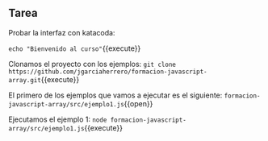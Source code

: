 ## Tarea

Probar la interfaz con katacoda:

`echo "Bienvenido al curso"`{{execute}}

Clonamos el proyecto con los ejemplos:
`git clone https://github.com/jgarciaherrero/formacion-javascript-array.git`{{execute}}

El primero de los ejemplos que vamos a ejecutar es el siguiente:
`formacion-javascript-array/src/ejemplo1.js`{{open}}

Ejecutamos el ejemplo 1:
`node formacion-javascript-array/src/ejemplo1.js`{{execute}}
